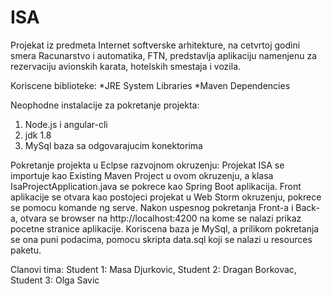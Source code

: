# ISA

Projekat iz predmeta Internet softverske arhitekture, na cetvrtoj godini smera Racunarstvo i automatika, FTN, 
predstavlja aplikaciju namenjenu za rezervaciju avionskih karata, hotelskih smestaja i vozila.

Koriscene biblioteke: *JRE System Libraries *Maven Dependencies

Neophodne instalacije za pokretanje projekta: 
1. Node.js i angular-cli
2. jdk 1.8
3. MySql baza sa odgovarajucim konektorima

Pokretanje projekta u Eclpse razvojnom okruzenju: Projekat ISA se importuje kao Existing Maven Project u ovom okruzenju, 
a klasa IsaProjectApplication.java se pokrece kao Spring Boot aplikacija. Front aplikacije se otvara kao postojeci projekat u Web Storm
okruzenju, pokrece se pomocu komande ng serve. Nakon uspesnog pokretanja Front-a i Back-a, otvara se browser na http://localhost:4200 na 
kome se nalazi prikaz pocetne stranice aplikacije. Koriscena baza je MySql, a prilikom pokretanja se ona puni podacima, pomocu skripta
data.sql koji se nalazi u resources paketu.

Clanovi tima: Student 1: Masa Djurkovic, Student 2: Dragan Borkovac, Student 3: Olga Savic

